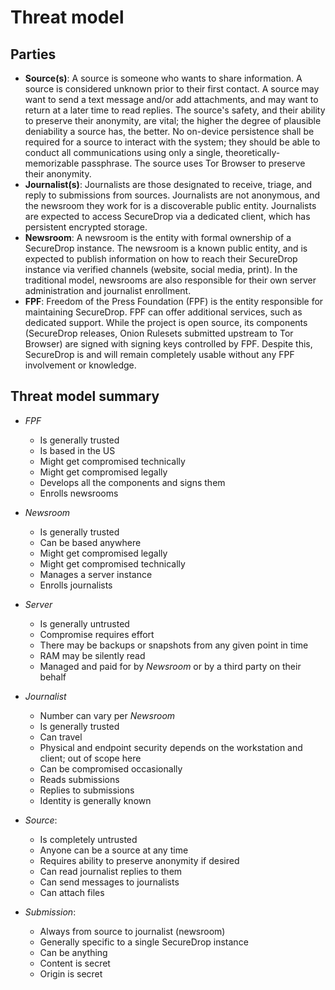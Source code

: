 # Threat model

## Parties

- **Source(s)**: A source is someone who wants to share information. A source is considered unknown prior to their first contact. A source may want to send a text message and/or add attachments, and may want to return at a later time to read replies. The source's safety, and their ability to preserve their anonymity, are vital; the higher the degree of plausible deniability a source has, the better. No on-device persistence shall be required for a source to interact with the system; they should be able to conduct all communications using only a single, theoretically-memorizable passphrase. The source uses Tor Browser to preserve their anonymity.
- **Journalist(s)**: Journalists are those designated to receive, triage, and reply to submissions from sources. Journalists are not anonymous, and the newsroom they work for is a discoverable public entity. Journalists are expected to access SecureDrop via a dedicated client, which has persistent encrypted storage.
- **Newsroom**: A newsroom is the entity with formal ownership of a SecureDrop instance. The newsroom is a known public entity, and is expected to publish information on how to reach their SecureDrop instance via verified channels (website, social media, print). In the traditional model, newsrooms are also responsible for their own server administration and journalist enrollment.
- **FPF**: Freedom of the Press Foundation (FPF) is the entity responsible for maintaining SecureDrop. FPF can offer additional services, such as dedicated support. While the project is open source, its components (SecureDrop releases, Onion Rulesets submitted upstream to Tor Browser) are signed with signing keys controlled by FPF. Despite this, SecureDrop is and will remain completely usable without any FPF involvement or knowledge.

## Threat model summary

- _FPF_

  - Is generally trusted
  - Is based in the US
  - Might get compromised technically
  - Might get compromised legally
  - Develops all the components and signs them
  - Enrolls newsrooms

- _Newsroom_

  - Is generally trusted
  - Can be based anywhere
  - Might get compromised legally
  - Might get compromised technically
  - Manages a server instance
  - Enrolls journalists

- _Server_

  - Is generally untrusted
  - Compromise requires effort
  - There may be backups or snapshots from any given point in time
  - RAM may be silently read
  - Managed and paid for by _Newsroom_ or by a third party on their behalf

- _Journalist_

  - Number can vary per _Newsroom_
  - Is generally trusted
  - Can travel
  - Physical and endpoint security depends on the workstation and client; out of scope here
  - Can be compromised occasionally
  - Reads submissions
  - Replies to submissions
  - Identity is generally known

- _Source_:

  - Is completely untrusted
  - Anyone can be a source at any time
  - Requires ability to preserve anonymity if desired
  - Can read journalist replies to them
  - Can send messages to journalists
  - Can attach files

- _Submission_:
  - Always from source to journalist (newsroom)
  - Generally specific to a single SecureDrop instance
  - Can be anything
  - Content is secret
  - Origin is secret
